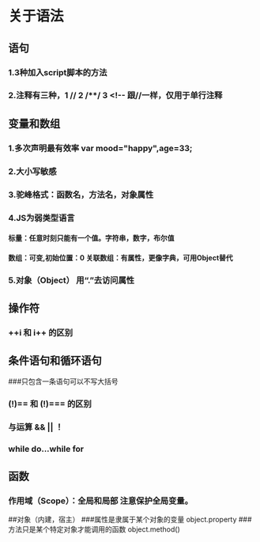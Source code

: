 # 关于语法
## 语句
### 1.3种加入script脚本的方法
### 2.注释有三种，1 // 2 /**/ 3 <!-- 跟//一样，仅用于单行注释 
## 变量和数组
### 1.多次声明最有效率 var mood="happy",age=33;
### 2.大小写敏感
### 3.驼峰格式：函数名，方法名，对象属性
### 4.JS为弱类型语言
####  标量：任意时刻只能有一个值。字符串，数字，布尔值
####  数组：可变,初始位置：0 关联数组：有属性，更像字典，可用Object替代
### 5.对象（Object） 用“.”去访问属性
## 操作符 
### ++i 和 i++ 的区别
## 条件语句和循环语句
###只包含一条语句可以不写大括号
### (!)== 和 (!)=== 的区别
### 与运算 &&  || ！
### while do...while for
## 函数
### 作用域（Scope）：全局和局部 注意保护全局变量。
##对象（内建，宿主）
###属性是隶属于某个对象的变量 object.property
###方法只是某个特定对象才能调用的函数 object.method()
